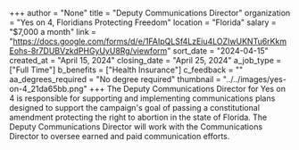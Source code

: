 +++
author = "None"
title = "Deputy Communications Director"
organization = "Yes on 4, Floridians Protecting Freedom"
location = "Florida"
salary = "$7,000 a month"
link = "https://docs.google.com/forms/d/e/1FAIpQLSf4LzEiu4LOZIwUKNTu6rKkmEohs-8r7DUBVzkdPHGyUyU8Rg/viewform"
sort_date = "2024-04-15"
created_at = "April 15, 2024"
closing_date = "April 25, 2024"
a_job_type = ["Full Time"]
b_benefits = ["Health Insurance"]
c_feedback = ""
aa_degrees_required = "No degree required"
thumbnail = "../../images/yes-on-4_21da65bb.png"
+++
The Deputy Communications Director for Yes on 4 is responsible for supporting and implementing communications plans designed to support the campaign's goal of passing a constitutional amendment protecting the right to abortion in the state of Florida. The Deputy Communications Director will work with the Communications Director to oversee earned and paid communication efforts. 